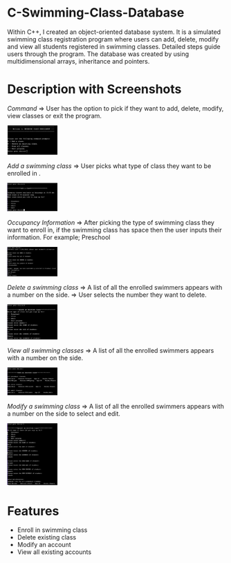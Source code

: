 # C-Swimming-Class-Database
Within C++, I created an object-oriented database system. It is a simulated swimming class registration program where users can add, delete, modify and view all students registered in swimming classes.  Detailed steps guide users through the program. The database was created by using multidimensional arrays, inheritance and pointers. 

# Description with Screenshots

*Command*
⇒ User has the option to pick if they want to add, delete, modify, view classes or exit the program.
</p><img src="https://github.com/mary1afshar/C-Swimming-Class-Database/blob/master/ImagesC%2B%2B/Image1.PNG" width="23%"></p>

*Add a swimming class*
⇒ User picks what type of class they want to be enrolled in .
</p><img src="https://github.com/mary1afshar/C-Swimming-Class-Database/blob/master/ImagesC%2B%2B/image2.PNG" width="23%"></p>

*Occupancy Information*
⇒ After picking the type of swimming class they want to enroll in, if the swimming class has space then the user inputs their information.
For example; Preschool
</p><img src="https://github.com/mary1afshar/C-Swimming-Class-Database/blob/master/ImagesC%2B%2B/image3.PNG" width="23%">


*Delete a swimming class*
⇒ A list of all the enrolled swimmers appears with a number on the side.
⇒ User selects the number they want to delete.
</p><img src="https://github.com/mary1afshar/C-Swimming-Class-Database/blob/master/ImagesC%2B%2B/image4.PNG" width="23%">


*View all swimming classes*
⇒ A list of all the enrolled swimmers appears with a number on the side.
</p><img src="https://github.com/mary1afshar/C-Swimming-Class-Database/blob/master/ImagesC%2B%2B/image5.PNG" width="23%">


*Modify a swimming class*
⇒ A list of all the enrolled swimmers appears with a number on the side to select and edit.
</p><img src="https://github.com/mary1afshar/C-Swimming-Class-Database/blob/master/ImagesC%2B%2B/image6.PNG" width="23%">


# Features
* Enroll in swimming class
* Delete existing class
* Modify an account
* View all existing accounts

